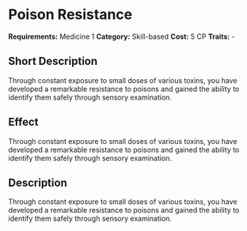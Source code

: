 # Poison Resistance

**Requirements:** Medicine 1
**Category:** Skill-based
**Cost:** 5 CP
**Traits:** -


## Short Description
Through constant exposure to small doses of various toxins, you have developed a remarkable resistance to poisons and gained the ability to identify them safely through sensory examination.

## Effect
Through constant exposure to small doses of various toxins, you have developed a remarkable resistance to poisons and gained the ability to identify them safely through sensory examination.

## Description
Through constant exposure to small doses of various toxins, you have developed a remarkable resistance to poisons and gained the ability to identify them safely through sensory examination.